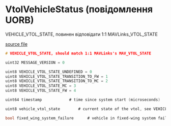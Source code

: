 # VtolVehicleStatus (повідомлення UORB)

VEHICLE_VTOL_STATE, повинен відповідати 1:1 MAVLinks_VTOL_STATE

[source file](https://github.com/PX4/PX4-Autopilot/blob/main/msg/versioned/VtolVehicleStatus.msg)

```c
# VEHICLE_VTOL_STATE, should match 1:1 MAVLinks's MAV_VTOL_STATE

uint32 MESSAGE_VERSION = 0

uint8 VEHICLE_VTOL_STATE_UNDEFINED = 0
uint8 VEHICLE_VTOL_STATE_TRANSITION_TO_FW = 1
uint8 VEHICLE_VTOL_STATE_TRANSITION_TO_MC = 2
uint8 VEHICLE_VTOL_STATE_MC = 3
uint8 VEHICLE_VTOL_STATE_FW = 4

uint64 timestamp			# time since system start (microseconds)

uint8 vehicle_vtol_state		# current state of the vtol, see VEHICLE_VTOL_STATE

bool fixed_wing_system_failure		# vehicle in fixed-wing system failure failsafe mode (after quad-chute)

```
